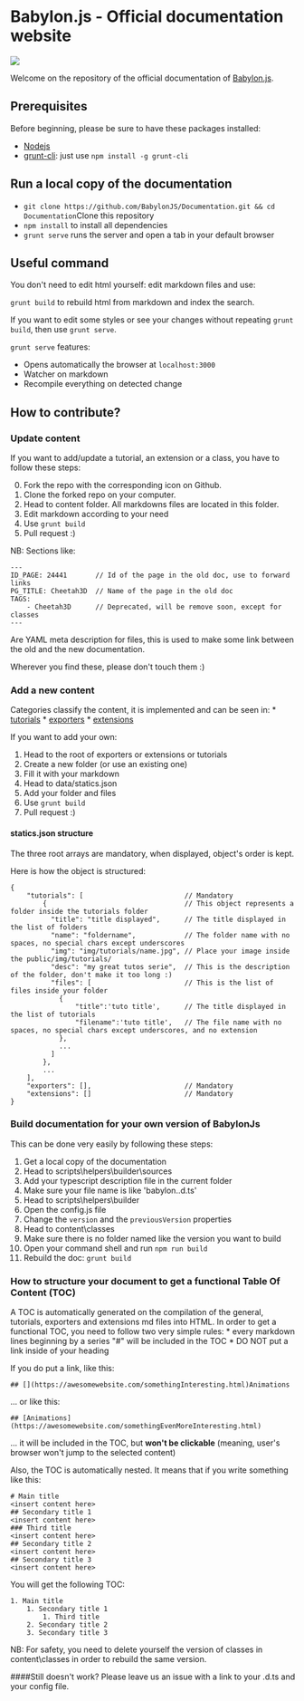 # Babylon.js - Official documentation website

![](http://babylonjs.com/Assets/Logo.png)

Welcome on the repository of the official documentation of [Babylon.js](http://www.babylonjs.com).

## Prerequisites
Before beginning, please be sure to have these packages installed:

 * [Nodejs](https://nodejs.org/)
 * [grunt-cli](https://www.npmjs.com/package/grunt-cli): just use ```npm install -g grunt-cli```


## Run a local copy of the documentation
 * ```git clone https://github.com/BabylonJS/Documentation.git && cd Documentation```Clone this repository
 * ```npm install``` to install all dependencies
 * ```grunt serve``` runs the server and open a tab in your default browser

## Useful command

You don't need to edit html yourself: edit markdown files and use:
 
```grunt build``` to rebuild html from markdown and index the search.

If you want to edit some styles or see your changes without repeating ```grunt build```, then use ```grunt serve```.


```grunt serve``` features:
 * Opens automatically the browser at ```localhost:3000```
 * Watcher on markdown
 * Recompile everything on detected change 

 
## How to contribute?

### Update content
If you want to add/update a tutorial, an extension or a class, you have to follow these steps:

0. Fork the repo with the corresponding icon on Github.
1. Clone the forked repo on your computer.
2. Head to content folder. All markdowns files are located in this folder.
3. Edit markdown according to your need
4. Use ```grunt build```
5. Pull request :)

NB: Sections like:

    ---
    ID_PAGE: 24441       // Id of the page in the old doc, use to forward links
    PG_TITLE: Cheetah3D  // Name of the page in the old doc
    TAGS:
        - Cheetah3D      // Deprecated, will be remove soon, except for classes
    ---
Are YAML meta description for files, this is used to make some link between the old and the new documentation.

Wherever you find these, please don't touch them :)

### Add a new content
Categories classify the content, it is implemented and can be seen in:
    * [tutorials](http://doc.babylonjs.com/tutorials)
    * [exporters](http://doc.babylonjs.com/exporters)
    * [extensions](http://doc.babylonjs.com/extensions)
    
If you want to add your own:

1. Head to the root of exporters or extensions or tutorials
2. Create a new folder (or use an existing one)
3. Fill it with your markdown
4. Head to data/statics.json
5. Add your folder and files
6. Use ```grunt build```
7. Pull request :)


#### statics.json structure

The three root arrays are mandatory, when displayed, object's order is kept.

Here is how the object is structured:

    {
        "tutorials": [                         // Mandatory
            {                                  // This object represents a folder inside the tutorials folder 
              "title": "title displayed",      // The title displayed in the list of folders 
              "name": "foldername",            // The folder name with no spaces, no special chars except underscores
              "img": "img/tutorials/name.jpg", // Place your image inside the public/img/tutorials/
              "desc": "my great tutos serie",  // This is the description of the folder, don't make it too long :)
              "files": [                       // This is the list of files inside your folder
                {
                    "title":'tuto title',      // The title displayed in the list of tutorials 
                    "filename":'tuto title',   // The file name with no spaces, no special chars except underscores, and no extension
                },
                ...
              ]
            },
            ...
        ],
        "exporters": [],                       // Mandatory
        "extensions": []                       // Mandatory
    }

### Build documentation for your own version of BabylonJs

This can be done very easily by following these steps:

1. Get a local copy of the documentation
2. Head to scripts\helpers\builder\sources
3. Add your typescript description file in the current folder
4. Make sure your file name is like 'babylon.<version>.d.ts'
5. Head to scripts\helpers\builder
6. Open the config.js file
7. Change the ```version``` and the ```previousVersion``` properties
8. Head to content\classes
9. Make sure there is no folder named like the version you want to build
10. Open your command shell and run ```npm run build```
10. Rebuild the doc: ```grunt build```

### How to structure your document to get a functional Table Of Content (TOC)

A TOC is automatically generated on the compilation of the general, tutorials, exporters and extensions md files into HTML.
In order to get a functional TOC, you need to follow two very simple rules:
    * every markdown lines beginning by a series "#" will be included in the TOC
    * DO NOT put a link inside of your heading

If you do put a link, like this:

	## [](https://awesomewebsite.com/somethingInteresting.html)Animations

... or like this:

    ## [Animations](https://awesomewebsite.com/somethingEvenMoreInteresting.html)

... it will be included in the TOC, but **won't be clickable** (meaning, user's browser won't jump to the selected content)

Also, the TOC is automatically nested. It means that if you write something like this:

	# Main title
    <insert content here>
    ## Secondary title 1
    <insert content here>
    ### Third title
    <insert content here>
    ## Secondary title 2
    <insert content here>
    ## Secondary title 3
    <insert content here> 

You will get the following TOC:

	1. Main title
		1. Secondary title 1
			1. Third title
		2. Secondary title 2
		3. Secondary title 3

    
NB: For safety, you need to delete yourself the version of classes in content\classes in order to rebuild the same version.

####Still doesn't work?
Please leave us an issue with a link to your .d.ts and your config file. 
